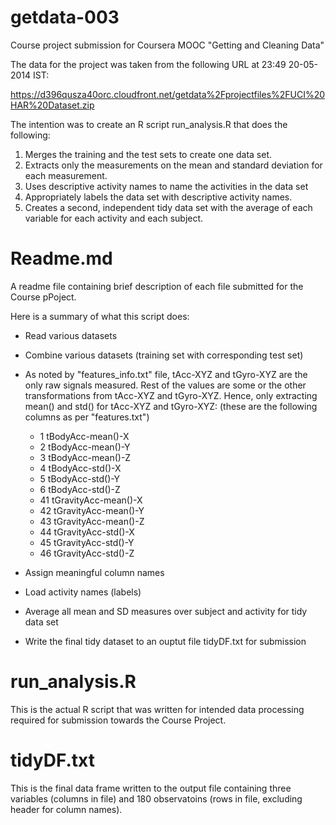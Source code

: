 getdata-003
===========

Course project submission for Coursera MOOC "Getting and Cleaning Data"

The data for the project was taken from the following URL at 23:49 20-05-2014 IST: 

https://d396qusza40orc.cloudfront.net/getdata%2Fprojectfiles%2FUCI%20HAR%20Dataset.zip 

The intention was to create an R script run_analysis.R that does the following:  
1. Merges the training and the test sets to create one data set.  
2. Extracts only the measurements on the mean and standard deviation for each measurement.   
3. Uses descriptive activity names to name the activities in the data set  
4. Appropriately labels the data set with descriptive activity names.   
5. Creates a second, independent tidy data set with the average of each variable for each activity and each subject.   

Readme.md
===========

A readme file containing brief description of each file submitted for the Course pPoject.

Here is a summary of what this script does:  
- Read various datasets
- Combine various datasets (training set with corresponding test set)

- As noted by "features_info.txt" file, tAcc-XYZ and tGyro-XYZ are the only raw 
  signals measured. Rest of the values are some or the other transformations 
  from tAcc-XYZ and tGyro-XYZ. 
  Hence, only extracting mean() and std() for tAcc-XYZ and tGyro-XYZ:
  (these are the following columns as per "features.txt")
  - 1 tBodyAcc-mean()-X
  - 2 tBodyAcc-mean()-Y
  - 3 tBodyAcc-mean()-Z
  - 4 tBodyAcc-std()-X
  - 5 tBodyAcc-std()-Y
  - 6 tBodyAcc-std()-Z
  - 41 tGravityAcc-mean()-X
  - 42 tGravityAcc-mean()-Y
  - 43 tGravityAcc-mean()-Z
  - 44 tGravityAcc-std()-X
  - 45 tGravityAcc-std()-Y
  - 46 tGravityAcc-std()-Z    
- Assign meaningful column names
- Load activity names (labels)
- Average all mean and SD measures over subject and activity for tidy data set
- Write the final tidy dataset to an ouptut file tidyDF.txt for submission

run_analysis.R
==============

This is the actual R script that was written for intended data processing required for submission towards the Course Project.  
  

tidyDF.txt
==========

This is the final data frame written to the output file containing three variables (columns in file) and 180 observatoins (rows in file, excluding header for column names).


